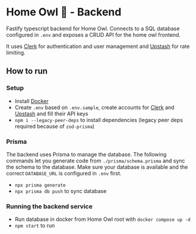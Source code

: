 
# Home Owl 🦉 - Backend
Fastify typescript backend for Home Owl. Connects to a SQL database configured in `.env` and exposes a CRUD API for the home owl frontend.

It uses [Clerk](https://clerk.com) for authentication and user management and [Upstash](https://upstash.com) for rate limiting.

## How to run

### Setup
* Install [Docker](https://www.docker.com)
* Create `.env` based on `.env.sample`, create accounts for [Clerk](https://clerk.com) and [Upstash](https://upstash.com) and fill their API keys
* `npm i --legacy-peer-deps` to install dependencies  (legacy peer deps required because of `zod-prisma`)

### Prisma
The backend uses Prisma to manage the database. The following commands let you generate code from `./prisma/schema.prisma` and sync the schema to the database. Make sure your database is available and the correct `DATABASE_URL` is configured in `.env` first.

* `npx prisma generate`
* `npx prisma db push` to sync database

### Running the backend service
* Run database in docker from Home Owl root with `docker compose up -d`
* `npm start` to run


